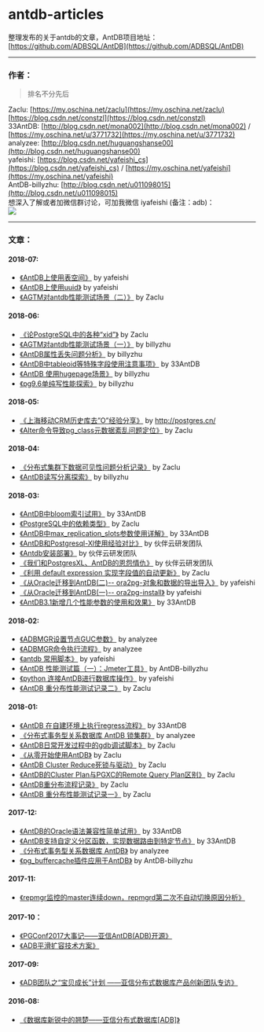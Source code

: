 # antdb-articles
整理发布的关于antdb的文章，AntDB项目地址：[https://github.com/ADBSQL/AntDB](https://github.com/ADBSQL/AntDB)

-------
### 作者：

> 排名不分先后    

Zaclu: [https://my.oschina.net/zaclu](https://my.oschina.net/zaclu) [https://blog.csdn.net/constzl](https://blog.csdn.net/constzl)    
33AntDB: [http://blog.csdn.net/mona002](http://blog.csdn.net/mona002)  / [https://my.oschina.net/u/3771732](https://my.oschina.net/u/3771732)  
analyzee: [http://blog.csdn.net/huguangshanse00](http://blog.csdn.net/huguangshanse00)   
yafeishi: [https://blog.csdn.net/yafeishi_cs](https://blog.csdn.net/yafeishi_cs) /  [https://my.oschina.net/yafeishi](https://my.oschina.net/yafeishi)    
AntDB-billyzhu: [http://blog.csdn.net/u011098015](http://blog.csdn.net/u011098015)    
想深入了解或者加微信群讨论，可加我微信 iyafeishi (备注：adb)：    
![](https://ws4.sinaimg.cn/large/006tNc79ly1fppysd6i4jj308s088q4a.jpg)

-------
### 文章：

#### 2018-07:

- [《AntDB上使用表空间》](https://blog.csdn.net/yafeishi_cs/article/details/81171097)  by  yafeishi
- [《AntDB上使用uuid》](https://blog.csdn.net/yafeishi_cs/article/details/81080031)  by yafeishi
- [《AGTM对antdb性能测试场景（二）》](https://blog.csdn.net/u011098015/article/details/80884357)  by Zaclu

#### 2018-06:

- [《论PostgreSQL中的各种“xid”》](https://blog.csdn.net/constzl/article/details/80820688)  by Zaclu
- [《AGTM对antdb性能测试场景（一）》](https://blog.csdn.net/u011098015/article/details/80855914)   by billyzhu
- [《AntDB属性丢失问题分析》](https://blog.csdn.net/u011098015/article/details/80705883)   by billyzhu
- [《AntDB中tableoid等特殊字段使用注意事项》](https://my.oschina.net/u/3771732/blog/1829664)  by  33AntDB
- [《AntDB 使用hugepage场景》](https://blog.csdn.net/u011098015/article/details/80678557)  by billyzhu
- [《pg9.6单纯写性能探索》](https://blog.csdn.net/u011098015/article/details/79761111)  by billyzhu

#### 2018-05:

* [《上海移动CRM历史库去”O”经验分享》](http://postgres.cn/news/viewone/1/339) by http://postgres.cn/
* [《Alter命令导致pg_class元数据紊乱问题定位》](https://blog.csdn.net/constzl/article/details/80277597) by Zaclu

#### 2018-04:

* [《分布式集群下数据可见性问题分析记录》](https://blog.csdn.net/constzl/article/details/79943196) by Zaclu
* [《AntDB读写分离探索》](https://blog.csdn.net/u011098015/article/details/79803986) by billyzhu

#### 2018-03:

* [《AntDB中bloom索引试用》](https://my.oschina.net/u/3771732/blog/1785000) by 33AntDB
* [《PostgreSQL中的依赖类型》](https://my.oschina.net/zaclu/blog/1785748) by Zaclu
* [《AntDB中max_replication_slots参数使用详解》](https://blog.csdn.net/mona002/article/details/79610670)  by  33AntDB
* [《AntDB和Postgresql-Xl使用经验对比》](http://blog.huoban.com/2018/03/14/antdb%E5%92%8Cpostgresql-xl%E4%BD%BF%E7%94%A8%E7%BB%8F%E9%AA%8C%E5%AF%B9%E6%AF%94/) by 伙伴云研发团队
* [《Antdb安装部署》](http://blog.huoban.com/2018/03/14/antdb%E5%AE%89%E8%A3%85%E9%83%A8%E7%BD%B2/) by 伙伴云研发团队
* [《我们和PostgresXL、AntDB的恩怨情仇》](http://blog.huoban.com/2018/03/12/%E6%88%91%E4%BB%AC%E5%92%8Cpostgresxl%E3%80%81antdb%E7%9A%84%E6%81%A9%E6%80%A8%E6%83%85%E4%BB%87/) by 伙伴云研发团队
* [《利用 default expression 实现字段值的自动更新》](https://my.oschina.net/zaclu/blog/1630402) by Zaclu
* [《从Oracle迁移到AntDB(二)-- ora2pg-对象和数据的导出导入》](https://yafeishi.com/archives/ora2pg-export-import.html) by yafeishi
* [《从Oracle迁移到AntDB(一)-- ora2pg-install》](https://yafeishi.com/archives/ora2pgisntall.html) by yafeishi
* [《AntDB3.1新增几个性能参数的使用和效果》](https://my.oschina.net/u/3771732/blog/1627271) by 33AntDB

#### 2018-02:

* [《ADBMGR设置节点GUC参数》](http://blog.csdn.net/huguangshanse00/article/details/79402925) by analyzee
* [《ADBMGR命令执行流程》](http://blog.csdn.net/huguangshanse00/article/details/79402809) by analyzee
* [《antdb 常用脚本》](https://yafeishi.com/archives/antdbscripts.html) by yafeishi
* [《AntDB 性能测试篇（一）：Jmeter工具》](http://blog.csdn.net/u011098015/article/details/79280582) by AntDB-billyzhu
* [《python 连接AntDB进行数据库操作》](https://yafeishi.com/archives/pythonconnectantdb.html) by yafeishi
* [《AntDB 重分布性能测试记录二》](https://my.oschina.net/zaclu/blog/1616923) by Zaclu

#### 2018-01:

* [《AntDB 在自建环境上执行regress流程》](http://blog.csdn.net/mona002/article/details/78982711) by 33AntDB
* [《分布式事务型关系数据库 AntDB 锁集群》](http://blog.csdn.net/huguangshanse00/article/details/78948199) by analyzee
* [《AntDB日常开发过程中的gdb调试脚本》](https://my.oschina.net/zaclu/blog/1609138) by Zaclu
* [《从零开始使用AntDB》](https://my.oschina.net/zaclu/blog/1611588) by Zaclu
* [《AntDB Cluster Reduce死锁与驱动》](https://my.oschina.net/zaclu/blog/1612917) by Zaclu
* [《AntDB的Cluster Plan与PGXC的Remote Query Plan区别》](https://my.oschina.net/zaclu/blog/1613502) by Zaclu
* [《AntDB重分布流程记录》](https://my.oschina.net/zaclu/blog/1615531) by  Zaclu
* [《AntDB 重分布性能测试记录一》](https://my.oschina.net/zaclu/blog/1616368) by Zaclu

#### 2017-12:

*  [《AntDB的Oracle语法兼容性简单试用》](http://blog.csdn.net/mona002/article/details/78832633) by 33AntDB
*  [《AntDB支持自定义分区函数，实现数据路由到特定节点》](http://blog.csdn.net/mona002/article/details/78892212) by 33AntDB
*  [《分布式事务型关系数据库 AntDB》](http://blog.csdn.net/huguangshanse00/article/details/78805075) by analyzee
*  [《pg_buffercache插件应用于AntDB》](http://blog.csdn.net/u011098015/article/details/78930603) by AntDB-billyzhu

#### 2017-11:

* [《repmgr监控的master连续down，repmgrd第二次不自动切换原因分析》](https://mp.weixin.qq.com/s?__biz=MzAxNTczNTM5Mw==&mid=2247483788&idx=1&sn=3af4ddae806138695b489ace17c493b7&chksm=9bfece82ac89479481d02bcea065f294e4184093bac593b9fda93dcb187ce7fd311295b300b2&scene=38#wechat_redirect)

#### 2017-10：

* [《PGConf2017大事记——亚信AntDB(ADB)开源》](https://mp.weixin.qq.com/s?__biz=MzAxNTczNTM5Mw==&mid=2247483774&idx=1&sn=383f3cbb3954fccfcb23b1e5d637d9f4&chksm=9bfece70ac894766278ed551f85c20edf843ad58f5db6f15b30dc8fb145dedba31da6798d76f&scene=38#wechat_redirect)
* [《ADB平滑扩容技术方案》](https://mp.weixin.qq.com/s?__biz=MzAxNTczNTM5Mw==&mid=2247483759&idx=1&sn=54254bd107beff8886c3397ad6ba174c&chksm=9bfece61ac89477730ef92f1f510e7afdea3cee9a2b79548dc4d8bde452f62d8910d53d2e117&scene=38#wechat_redirect)

#### 2017-09:

* [《ADB团队之“宝贝成长”计划 ——亚信分布式数据库产品创新团队专访》](https://mp.weixin.qq.com/s?__biz=MzAxNTczNTM5Mw==&mid=2247483733&idx=1&sn=00dc04d28c473524721079e00cab0dc9&chksm=9bfece5bac89474d893eecaa1cd6a5fc9bd7b040d14eb11da8ea1cf7e27a7422ca4e3320b755&scene=38#wechat_redirect)

#### 2016-08:

* [《数据库新锐中的翘楚——亚信分布式数据库[ADB]》](https://mp.weixin.qq.com/s?__biz=MzAxNTczNTM5Mw==&mid=2247483688&idx=1&sn=67f9e23be517795497517d464ec1064d&scene=38#wechat_redirect)


